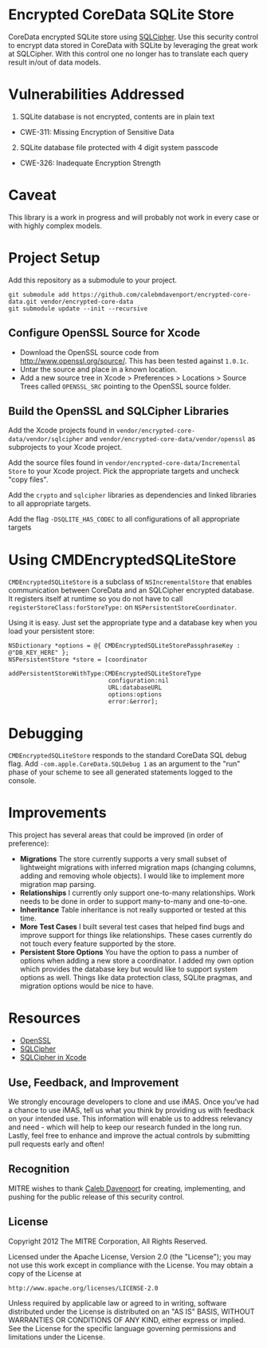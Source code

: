 Encrypted CoreData SQLite Store
===================

CoreData encrypted SQLite store using [SQLCipher](http://sqlcipher.net).  Use this security control to encrypt data stored in CoreData with SQLite by leveraging the great work at SQLCipher.  With this control one no longer has to translate each query result in/out of data models.  

# Vulnerabilities Addressed

1. SQLite database is not encrypted, contents are in plain text
  - CWE-311: Missing Encryption of Sensitive Data
2. SQLite database file protected with 4 digit system passcode
  - CWE-326: Inadequate Encryption Strength
  
# Caveat
This library is a work in progress and will probably not work in every case or with highly complex models.


# Project Setup

Add this repository as a submodule to your project.

    git submodule add https://github.com/calebmdavenport/encrypted-core-data.git vendor/encrypted-core-data
    git submodule update --init --recursive

## Configure OpenSSL Source for Xcode

- Download the OpenSSL source code from <http://www.openssl.org/source/>. This has been tested against `1.0.1c`.
- Untar the source and place in a known location.
- Add a new source tree in Xcode > Preferences > Locations > Source Trees called `OPENSSL_SRC` pointing to the OpenSSL source folder.

## Build the OpenSSL and SQLCipher Libraries

Add the Xcode projects found in `vendor/encrypted-core-data/vendor/sqlcipher` and `vendor/encrypted-core-data/vendor/openssl` as subprojects to your Xcode project.

Add the source files found in `vendor/encrypted-core-data/Incremental Store` to your Xcode project. Pick the appropriate targets and uncheck "copy files".

Add the `crypto` and `sqlcipher` libraries as dependencies and linked libraries to all appropriate targets.

Add the flag `-DSQLITE_HAS_CODEC` to all configurations of all appropriate targets

# Using CMDEncryptedSQLiteStore

`CMDEncryptedSQLiteStore` is a subclass of `NSIncrementalStore` that enables communication between CoreData and an SQLCipher encrypted database. It registers itself at runtime so you do not have to call `registerStoreClass:forStoreType:` on `NSPersistentStoreCoordinator`.

Using it is easy. Just set the appropriate type and a database key when you load your persistent store:

```objc
NSDictionary *options = @{ CMDEncryptedSQLiteStorePassphraseKey : @"DB_KEY_HERE" };
NSPersistentStore *store = [coordinator
                            addPersistentStoreWithType:CMDEncryptedSQLiteStoreType
                            configuration:nil
                            URL:databaseURL
                            options:options
                            error:&error];
```

# Debugging

`CMDEncryptedSQLiteStore` responds to the standard CoreData SQL debug flag. Add `-com.apple.CoreData.SQLDebug 1` as an argument to the "run" phase of your scheme to see all generated statements logged to the console.

# Improvements

This project has several areas that could be improved (in order of preference):

- **Migrations** The store currently supports a very small subset of lightweight migrations with inferred migration maps (changing columns, adding and removing whole objects). I would like to implement more migration map parsing.
- **Relationships** I currently only support one-to-many relationships. Work needs to be done in order to support many-to-many and one-to-one.
- **Inheritance** Table inheritance is not really supported or tested at this time.
- **More Test Cases** I built several test cases that helped find bugs and improve support for things like relationships. These cases currently do not touch every feature supported by the store.
- **Persistent Store Options** You have the option to pass a number of options when adding a new store a coordinator. I added my own option which provides the database key but would like to support system options as well. Things like data protection class, SQLite pragmas, and migration options would be nice to have.

# Resources

- [OpenSSL](http://www.openssl.org)
- [SQLCipher](http://sqlcipher.net)
- [SQLCipher in Xcode](http://sqlcipher.net/sqlcipher-binaries-ios-and-osx/)

## Use, Feedback, and Improvement

We strongly encourage developers to clone and use iMAS. Once you’ve had a chance to use iMAS, tell us what you think by providing us with feedback on your intended use. This information will enable us to address relevancy and need - which will help to keep our research funded in the long run. Lastly, feel free to enhance and improve the actual controls by submitting pull requests early and often!

## Recognition

MITRE wishes to thank [Caleb Davenport](https://github.com/calebmdavenport) for creating, implementing, and pushing for the public release of this security control.

## License

Copyright 2012 The MITRE Corporation, All Rights Reserved.

Licensed under the Apache License, Version 2.0 (the "License");
you may not use this work except in compliance with the License.
You may obtain a copy of the License at

    http://www.apache.org/licenses/LICENSE-2.0

Unless required by applicable law or agreed to in writing, software
distributed under the License is distributed on an "AS IS" BASIS,
WITHOUT WARRANTIES OR CONDITIONS OF ANY KIND, either express or implied.
See the License for the specific language governing permissions and
limitations under the License.
